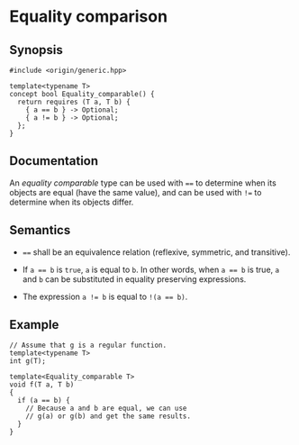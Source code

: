 
# Equality comparison

## Synopsis


``` {.cpp}
#include <origin/generic.hpp>

template<typename T>
concept bool Equality_comparable() {
  return requires (T a, T b) {
    { a == b } -> Optional;
    { a != b } -> Optional;
  };
}

```

## Documentation

An *equality comparable* type can be used with `==` to determine when
its objects are equal (have the same value), and can be used with 
`!=` to determine when its objects differ. 


## Semantics

- `==` shall be an equivalence relation (reflexive, symmetric, and transitive).

- If `a == b` is `true`, `a` is equal to `b`. In other words, when `a == b`
  is true, `a` and `b` can be substituted in equality preserving expressions.

- The expression `a != b` is equal to `!(a == b)`.


## Example


``` {.cpp}
// Assume that g is a regular function.
template<typename T>
int g(T);

template<Equality_comparable T>
void f(T a, T b)
{
  if (a == b) {
    // Because a and b are equal, we can use 
    // g(a) or g(b) and get the same results.
  }
}

```
